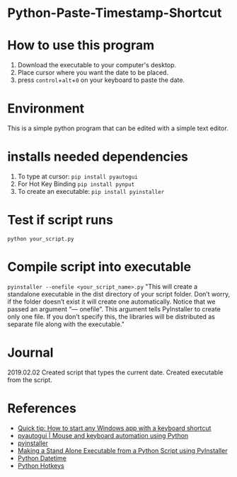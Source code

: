 # Python-Paste-Timestamp-Shortcut

# How to use this program
1. Download the executable to your computer's desktop.
2. Place cursor where you want the date to be placed. 
3. press `control`+`alt`+`0` on your keyboard to paste the date. 

# Environment
This is a simple python program that can be edited with a simple text editor. 

# installs needed dependencies
1. To type at cursor: `pip install pyautogui` 
2. For Hot Key Binding `pip install pynput` 
3. To create an executable: `pip install pyinstaller`

# Test if script runs
`python your_script.py`

# Compile script into executable
`pyinstaller --onefile <your_script_name>.py`
"This will create a standalone executable in the dist directory of your script folder. Don’t worry, if the folder doesn’t exist it will create one automatically. Notice that we passed an argument “— onefile”. This argument tells PyInstaller to create only one file. If you don’t specify this, the libraries will be distributed as separate file along with the executable."

# Journal 
2019.02.02 Created script that types the current date. Created executable from the script. 


# References
- [Quick tip: How to start any Windows app with a keyboard shortcut](https://www.digitalcitizen.life/start-windows-apps-keyboard-shortcut)
- [pyautogui | Mouse and keyboard automation using Python](https://www.geeksforgeeks.org/mouse-keyboard-automation-using-python/)
- [pyinstaller](https://pyinstaller.readthedocs.io/en/stable/)
- [Making a Stand Alone Executable from a Python Script using PyInstaller](https://medium.com/dreamcatcher-its-blog/making-an-stand-alone-executable-from-a-python-script-using-pyinstaller-d1df9170e263)
- [Python Datetime](https://www.w3schools.com/python/python_datetime.asp)
- [Python Hotkeys](https://nitratine.net/blog/post/how-to-make-hotkeys-in-python/?utm_source=pythonanywhere&utm_medium=redirect&utm_campaign=pythonanywhere_organic_redirect)